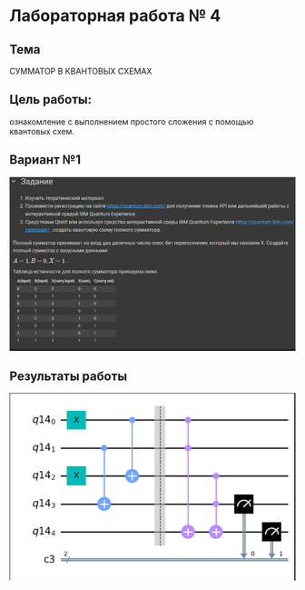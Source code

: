 # Лабораторная работа № 4

## Тема
СУММАТОР В КВАНТОВЫХ СХЕМАХ


## Цель работы:
ознакомление с выполнением простого сложения с помощью квантовых схем.

## Вариант №1
![Вариант](../../images/image4_1.png)

## Результаты работы
![Результат работы №1](../../images/image4_2.png)

